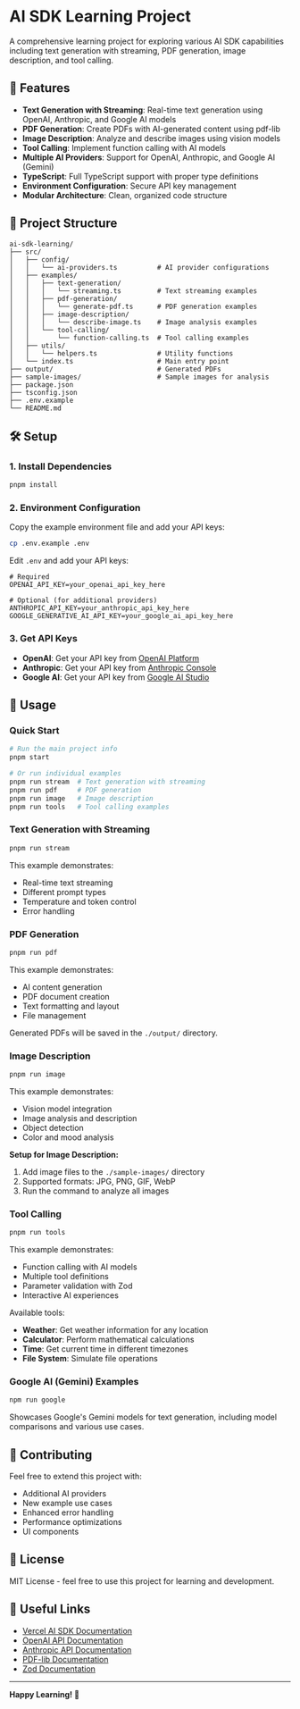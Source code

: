 # AI SDK Learning Project

A comprehensive learning project for exploring various AI SDK capabilities including text generation with streaming, PDF generation, image description, and tool calling.

## 🚀 Features

- **Text Generation with Streaming**: Real-time text generation using OpenAI, Anthropic, and Google AI models
- **PDF Generation**: Create PDFs with AI-generated content using pdf-lib
- **Image Description**: Analyze and describe images using vision models
- **Tool Calling**: Implement function calling with AI models
- **Multiple AI Providers**: Support for OpenAI, Anthropic, and Google AI (Gemini)
- **TypeScript**: Full TypeScript support with proper type definitions
- **Environment Configuration**: Secure API key management
- **Modular Architecture**: Clean, organized code structure

## 📁 Project Structure

```
ai-sdk-learning/
├── src/
│   ├── config/
│   │   └── ai-providers.ts          # AI provider configurations
│   ├── examples/
│   │   ├── text-generation/
│   │   │   └── streaming.ts         # Text streaming examples
│   │   ├── pdf-generation/
│   │   │   └── generate-pdf.ts      # PDF generation examples
│   │   ├── image-description/
│   │   │   └── describe-image.ts    # Image analysis examples
│   │   └── tool-calling/
│   │       └── function-calling.ts  # Tool calling examples
│   ├── utils/
│   │   └── helpers.ts               # Utility functions
│   └── index.ts                     # Main entry point
├── output/                          # Generated PDFs
├── sample-images/                   # Sample images for analysis
├── package.json
├── tsconfig.json
├── .env.example
└── README.md
```

## 🛠️ Setup

### 1. Install Dependencies

```bash
pnpm install
```

### 2. Environment Configuration

Copy the example environment file and add your API keys:

```bash
cp .env.example .env
```

Edit `.env` and add your API keys:

```env
# Required
OPENAI_API_KEY=your_openai_api_key_here

# Optional (for additional providers)
ANTHROPIC_API_KEY=your_anthropic_api_key_here
GOOGLE_GENERATIVE_AI_API_KEY=your_google_ai_api_key_here
```

### 3. Get API Keys

- **OpenAI**: Get your API key from [OpenAI Platform](https://platform.openai.com/api-keys)
- **Anthropic**: Get your API key from [Anthropic Console](https://console.anthropic.com/)
- **Google AI**: Get your API key from [Google AI Studio](https://aistudio.google.com/app/apikey)

## 🎯 Usage

### Quick Start

```bash
# Run the main project info
pnpm start

# Or run individual examples
pnpm run stream  # Text generation with streaming
pnpm run pdf     # PDF generation
pnpm run image   # Image description
pnpm run tools   # Tool calling examples
```

### Text Generation with Streaming

```bash
pnpm run stream
```

This example demonstrates:
- Real-time text streaming
- Different prompt types
- Temperature and token control
- Error handling

### PDF Generation

```bash
pnpm run pdf
```

This example demonstrates:
- AI content generation
- PDF document creation
- Text formatting and layout
- File management

Generated PDFs will be saved in the `./output/` directory.

### Image Description

```bash
pnpm run image
```

This example demonstrates:
- Vision model integration
- Image analysis and description
- Object detection
- Color and mood analysis

**Setup for Image Description:**
1. Add image files to the `./sample-images/` directory
2. Supported formats: JPG, PNG, GIF, WebP
3. Run the command to analyze all images

### Tool Calling

```bash
pnpm run tools
```

This example demonstrates:
- Function calling with AI models
- Multiple tool definitions
- Parameter validation with Zod
- Interactive AI experiences

Available tools:
- **Weather**: Get weather information for any location
- **Calculator**: Perform mathematical calculations
- **Time**: Get current time in different timezones
- **File System**: Simulate file operations

### Google AI (Gemini) Examples

```bash
npm run google
```

Showcases Google's Gemini models for text generation, including model comparisons and various use cases.



## 🤝 Contributing

Feel free to extend this project with:

- Additional AI providers
- New example use cases
- Enhanced error handling
- Performance optimizations
- UI components

## 📄 License

MIT License - feel free to use this project for learning and development.

## 🔗 Useful Links

- [Vercel AI SDK Documentation](https://sdk.vercel.ai/docs)
- [OpenAI API Documentation](https://platform.openai.com/docs)
- [Anthropic API Documentation](https://docs.anthropic.com/)
- [PDF-lib Documentation](https://pdf-lib.js.org/)
- [Zod Documentation](https://zod.dev/)

---

**Happy Learning! 🚀**